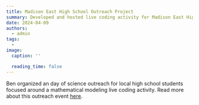 ```yaml
---
title: Madison East High School Outreach Project
summary: Developed and hosted live coding activity for Madison East High School Students
date: 2024-04-09
authors:
  - admin
tags:
  -
image:
  caption: ''

  reading_time: false
---
```


Ben organized an day of science outreach for local high school students focused around a mathematical modeling live coding activity.  Read more about this outreach event [here](/teaching_and_outreach/delta/).